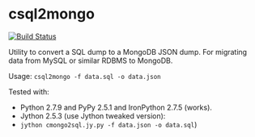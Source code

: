 # csql2mongo
[![Build Status](https://travis-ci.org/stpettersens/csql2mongo.svg?branch=master)](https://travis-ci.org/stpettersens/csql2mongo) 
<!--[![Build status](https://ci.appveyor.com/api/projects/status/github/stpettersens/cmongo2sql?branch=master&svg=true)](https://ci.appveyor.com/project/stpettersens/cmongo2sql)-->

Utility to convert a SQL dump to a MongoDB JSON dump.
For migrating data from MySQL or similar RDBMS to MongoDB.

Usage: `csql2mongo -f data.sql -o data.json`

Tested with:
* Python 2.7.9 and PyPy 2.5.1 and IronPython 2.7.5 (works).
* Jython 2.5.3 (use Jython tweaked version): 
* `jython cmongo2sql.jy.py -f data.json -o data.sql`)
